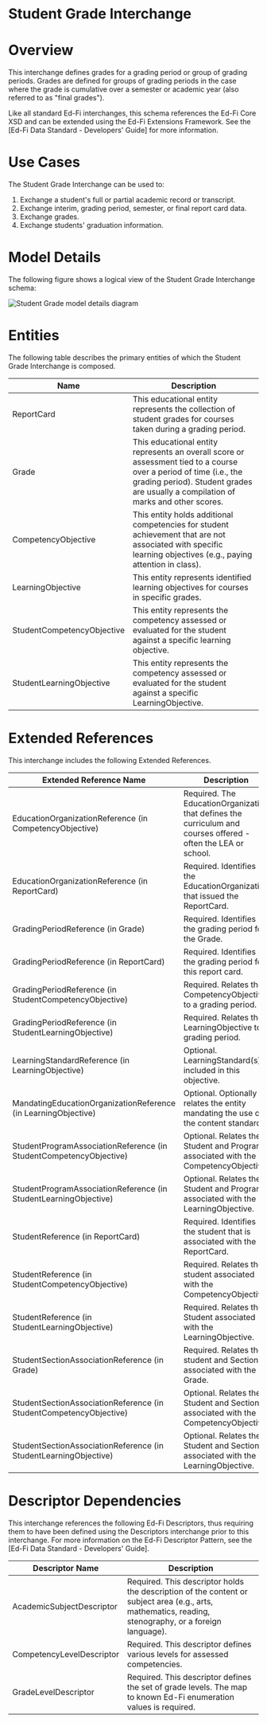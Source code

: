 # Student Grade Interchange

# Overview

This interchange defines grades for a grading period or group of grading periods. Grades are defined for groups of grading periods in the case where the grade is cumulative over a semester or academic year (also referred to as "final grades").



Like all standard Ed-Fi interchanges, this schema references the Ed-Fi Core XSD and can be extended using the Ed-Fi Extensions Framework. See the [Ed-Fi Data Standard - Developers' Guide] for more information.


# Use Cases

The Student Grade Interchange can be used to:  

1. Exchange a student's full or partial academic record or transcript.
2. Exchange interim, grading period, semester, or final report card data.
3. Exchange grades.
4. Exchange students' graduation information.


# Model Details

The following figure shows a logical view of the Student Grade Interchange schema:  

![Student Grade model details diagram](img/InterchangeStudentGrade-interchange-brief.png)


# Entities

The following table describes the primary entities of which the Student Grade Interchange is composed.  

| Name | Description |
|----------|-----------------|
| ReportCard | This educational entity represents the collection of student grades for courses taken during a grading period. |
| Grade | This educational entity represents an overall score or assessment tied to a course over a period of time (i.e., the grading period). Student grades are usually a compilation of marks and other scores. |
| CompetencyObjective | This entity holds additional competencies for student achievement that are not associated with specific learning objectives (e.g., paying attention in class). |
| LearningObjective | This entity represents identified learning objectives for courses in specific grades. |
| StudentCompetencyObjective | This entity represents the competency assessed or evaluated for the student against a specific learning  objective. |
| StudentLearningObjective | This entity represents the competency assessed or evaluated for the student against a specific LearningObjective. |



# Extended References


This interchange includes the following Extended References.  

| Extended Reference Name | Description |
|-----------------------------|-----------------|
| EducationOrganizationReference (in CompetencyObjective) | Required.  The EducationOrganization that defines the curriculum and courses offered - often the LEA or school. |
| EducationOrganizationReference (in ReportCard) | Required.  Identifies the EducationOrganization that issued the ReportCard. |
| GradingPeriodReference (in Grade) | Required.  Identifies the grading period for the Grade. |
| GradingPeriodReference (in ReportCard) | Required.  Identifies the grading period for this report card. |
| GradingPeriodReference (in StudentCompetencyObjective) | Required.  Relates the CompetencyObjective to a grading period. |
| GradingPeriodReference (in StudentLearningObjective) | Required.  Relates the LearningObjective to a grading period. |
| LearningStandardReference (in LearningObjective) | Optional.  LearningStandard(s) included in this objective. |
| MandatingEducationOrganizationReference (in LearningObjective) | Optional.  Optionally relates the entity mandating the use of the content standard. |
| StudentProgramAssociationReference (in StudentCompetencyObjective) | Optional.  Relates the Student and Program associated with the CompetencyObjective. |
| StudentProgramAssociationReference (in StudentLearningObjective) | Optional.  Relates the Student and Program associated with the LearningObjective. |
| StudentReference (in ReportCard) | Required.  Identifies the student that is associated with the ReportCard. |
| StudentReference (in StudentCompetencyObjective) | Required.  Relates the student associated with the CompetencyObjective. |
| StudentReference (in StudentLearningObjective) | Required.  Relates the Student associated with the LearningObjective. |
| StudentSectionAssociationReference (in Grade) | Required.  Relates the student and Section associated with the Grade. |
| StudentSectionAssociationReference (in StudentCompetencyObjective) | Optional.  Relates the Student and Section associated with the CompetencyObjective. |
| StudentSectionAssociationReference (in StudentLearningObjective) | Optional.  Relates the Student and Section associated with the LearningObjective. |



# Descriptor Dependencies

This interchange references the following Ed-Fi Descriptors, thus requiring them to have been defined using the Descriptors interchange prior to this interchange. For more information on the Ed-Fi Descriptor Pattern, see the [Ed-Fi Data Standard - Developers' Guide].  

| Descriptor Name | Description |
|---------------------|-----------------|
| AcademicSubjectDescriptor | Required.  This descriptor holds the description of the content or subject area (e.g., arts, mathematics, reading, stenography, or a foreign language). |
| CompetencyLevelDescriptor | Required.  This descriptor defines various levels for assessed competencies. |
| GradeLevelDescriptor | Required.  This descriptor defines the set of grade levels. The map to known Ed-Fi enumeration values is required. |


